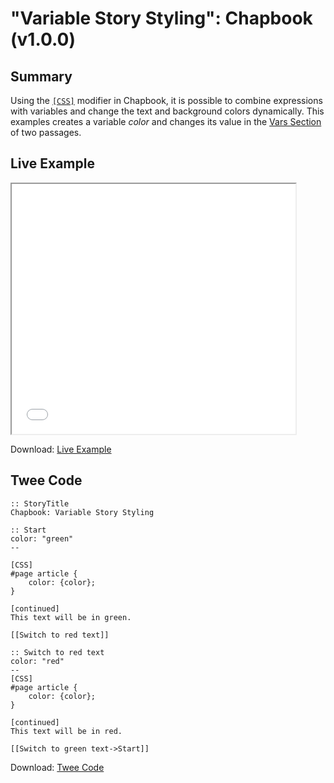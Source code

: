# "Variable Story Styling": Chapbook (v1.0.0)

## Summary

Using the [`[CSS]`](https://klembot.github.io/chapbook/guide/advanced/using-css-in-passages.html) modifier in Chapbook, it is possible to combine expressions with variables and change the text and background colors dynamically. This examples creates a variable *color* and changes its value in the [Vars Section](https://klembot.github.io/chapbook/guide/state/the-vars-section.html) of two passages.

## Live Example

<section>
<iframe src="chapbook_storystyling_example.html" height=400 width=90%></iframe>

Download: <a href="chapbook_storystyling_example.html" target="_blank">Live Example</a>
</section>

## Twee Code

```twee
:: StoryTitle
Chapbook: Variable Story Styling

:: Start
color: "green"
--

[CSS]
#page article {
    color: {color};
}

[continued]
This text will be in green.

[[Switch to red text]]

:: Switch to red text
color: "red"
--
[CSS]
#page article {
    color: {color};
}

[continued]
This text will be in red.

[[Switch to green text->Start]]

```

Download: <a href="chapbook_storystyling_twee.txt" target="_blank">Twee Code</a>
